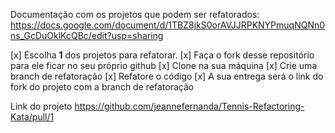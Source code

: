 Documentação com os projetos que podem ser refatorados:
https://docs.google.com/document/d/1TBZ8jkS0orAVJJRPKNYPmuqNQNn0ns_GcDuOklKcQBc/edit?usp=sharing

[x] Escolha **1** dos projetos para refatorar.
[x] Faça o fork desse repositório para ele ficar no seu próprio github
[x] Clone na sua máquina
[x] Crie uma branch de refatoração
[x] Refatore o código
[x] A sua entrega será o link do fork do projeto com a branch de refatoração

Link do projeto https://github.com/jeannefernanda/Tennis-Refactoring-Kata/pull/1